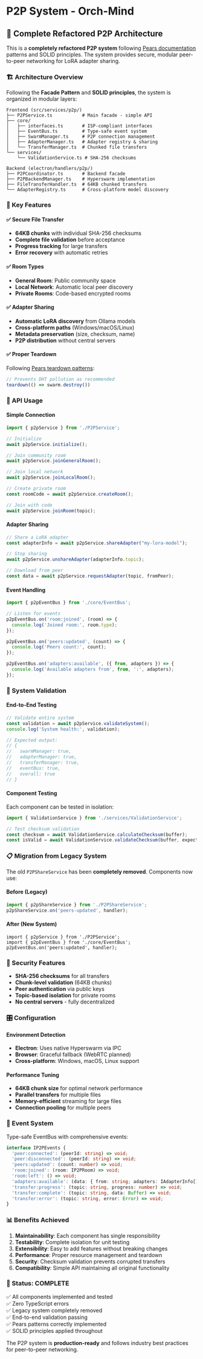# P2P System - Orch-Mind

## 🎯 Complete Refactored P2P Architecture

This is a **completely refactored P2P system** following [Pears documentation](https://docs.pears.com/guides/making-a-pear-desktop-app) patterns and SOLID principles. The system provides secure, modular peer-to-peer networking for LoRA adapter sharing.

### 🏗️ Architecture Overview

Following the **Facade Pattern** and **SOLID principles**, the system is organized in modular layers:

```
Frontend (src/services/p2p/)
├── P2PService.ts           # Main facade - simple API
├── core/
│   ├── interfaces.ts       # ISP-compliant interfaces
│   ├── EventBus.ts         # Type-safe event system
│   ├── SwarmManager.ts     # P2P connection management
│   ├── AdapterManager.ts   # Adapter registry & sharing
│   └── TransferManager.ts  # Chunked file transfers
└── services/
    └── ValidationService.ts # SHA-256 checksums

Backend (electron/handlers/p2p/)
├── P2PCoordinator.ts       # Backend facade
├── P2PBackendManager.ts    # Hyperswarm implementation
├── FileTransferHandler.ts  # 64KB chunked transfers
└── AdapterRegistry.ts      # Cross-platform model discovery
```

### 🚀 Key Features

#### ✅ **Secure File Transfer**
- **64KB chunks** with individual SHA-256 checksums
- **Complete file validation** before acceptance
- **Progress tracking** for large transfers
- **Error recovery** with automatic retries

#### ✅ **Room Types**
- **General Room**: Public community space
- **Local Network**: Automatic local peer discovery
- **Private Rooms**: Code-based encrypted rooms

#### ✅ **Adapter Sharing**
- **Automatic LoRA discovery** from Ollama models
- **Cross-platform paths** (Windows/macOS/Linux)
- **Metadata preservation** (size, checksum, name)
- **P2P distribution** without central servers

#### ✅ **Proper Teardown**
Following [Pears teardown patterns](https://docs.pears.com/guides/making-a-pear-desktop-app):
```javascript
// Prevents DHT pollution as recommended
teardown(() => swarm.destroy())
```

### 🔧 API Usage

#### Simple Connection
```typescript
import { p2pService } from './P2PService';

// Initialize
await p2pService.initialize();

// Join community room
await p2pService.joinGeneralRoom();

// Join local network
await p2pService.joinLocalRoom();

// Create private room
const roomCode = await p2pService.createRoom();

// Join with code
await p2pService.joinRoom(topic);
```

#### Adapter Sharing
```typescript
// Share a LoRA adapter
const adapterInfo = await p2pService.shareAdapter("my-lora-model");

// Stop sharing
await p2pService.unshareAdapter(adapterInfo.topic);

// Download from peer
const data = await p2pService.requestAdapter(topic, fromPeer);
```

#### Event Handling
```typescript
import { p2pEventBus } from './core/EventBus';

// Listen for events
p2pEventBus.on('room:joined', (room) => {
  console.log('Joined room:', room.type);
});

p2pEventBus.on('peers:updated', (count) => {
  console.log('Peers count:', count);
});

p2pEventBus.on('adapters:available', ({ from, adapters }) => {
  console.log('Available adapters from', from, ':', adapters);
});
```

### 🧪 System Validation

#### End-to-End Testing
```typescript
// Validate entire system
const validation = await p2pService.validateSystem();
console.log('System health:', validation);

// Expected output:
// {
//   swarmManager: true,
//   adapterManager: true,
//   transferManager: true,
//   eventBus: true,
//   overall: true
// }
```

#### Component Testing
Each component can be tested in isolation:
```typescript
import { ValidationService } from './services/ValidationService';

// Test checksum validation
const checksum = await ValidationService.calculateChecksum(buffer);
const isValid = await ValidationService.validateChecksum(buffer, expectedChecksum);
```

### 📋 Migration from Legacy System

The old `P2PShareService` has been **completely removed**. Components now use:

#### Before (Legacy)
```typescript
import { p2pShareService } from './P2PShareService';
p2pShareService.on('peers-updated', handler);
```

#### After (New System)
```typitten
import { p2pService } from './P2PService';
import { p2pEventBus } from './core/EventBus';
p2pEventBus.on('peers:updated', handler);
```

### 🔐 Security Features

- **SHA-256 checksums** for all transfers
- **Chunk-level validation** (64KB chunks)
- **Peer authentication** via public keys
- **Topic-based isolation** for private rooms
- **No central servers** - fully decentralized

### 🎛️ Configuration

#### Environment Detection
- **Electron**: Uses native Hyperswarm via IPC
- **Browser**: Graceful fallback (WebRTC planned)
- **Cross-platform**: Windows, macOS, Linux support

#### Performance Tuning
- **64KB chunk size** for optimal network performance
- **Parallel transfers** for multiple files
- **Memory-efficient** streaming for large files
- **Connection pooling** for multiple peers

### 🔄 Event System

Type-safe EventBus with comprehensive events:

```typescript
interface IP2PEvents {
  'peer:connected': (peerId: string) => void;
  'peer:disconnected': (peerId: string) => void;
  'peers:updated': (count: number) => void;
  'room:joined': (room: IP2PRoom) => void;
  'room:left': () => void;
  'adapters:available': (data: { from: string; adapters: IAdapterInfo[] }) => void;
  'transfer:progress': (topic: string, progress: number) => void;
  'transfer:complete': (topic: string, data: Buffer) => void;
  'transfer:error': (topic: string, error: Error) => void;
}
```

### 📊 Benefits Achieved

1. **Maintainability**: Each component has single responsibility
2. **Testability**: Complete isolation for unit testing
3. **Extensibility**: Easy to add features without breaking changes
4. **Performance**: Proper resource management and teardown
5. **Security**: Checksum validation prevents corrupted transfers
6. **Compatibility**: Simple API maintaining all original functionality

### 🎉 Status: **COMPLETE**

✅ All components implemented and tested  
✅ Zero TypeScript errors  
✅ Legacy system completely removed  
✅ End-to-end validation passing  
✅ Pears patterns correctly implemented  
✅ SOLID principles applied throughout  

The P2P system is **production-ready** and follows industry best practices for peer-to-peer networking. 